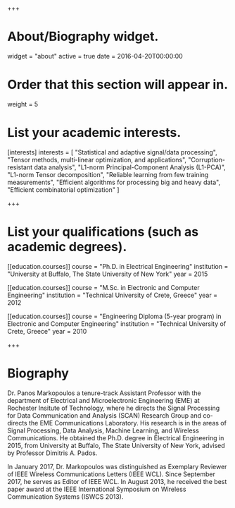 +++
# About/Biography widget.
widget = "about"
active = true
date = 2016-04-20T00:00:00

# Order that this section will appear in.
weight = 5

# List your academic interests.
[interests]
  interests = [
"Statistical and adaptive signal/data processing",
"Tensor methods, multi-linear optimization, and applications",
"Corruption-resistant data analysis",
"L1-norm Principal-Component Analysis (L1-PCA)",
"L1-norm Tensor decomposition",
"Reliable learning from few training measurements",
"Efficient algorithms for processing big and heavy data",
"Efficient combinatorial optimization"
  ]
  
  +++

# List your qualifications (such as academic degrees).
[[education.courses]]
  course = "Ph.D. in Electrical Engineering"
  institution = "University at Buffalo, The State University of New York"
  year = 2015

[[education.courses]]
  course = "M.Sc. in Electronic and Computer Engineering"
  institution = "Technical University of Crete, Greece"
  year = 2012

[[education.courses]]
  course = "Engineering Diploma (5-year program) in Electronic and Computer Engineering"
  institution = "Technical University of Crete, Greece"
  year = 2010
 
+++

# Biography

Dr. Panos Markopoulos a tenure-track Assistant Professor with the department of Electrical and Microelectronic Engineering (EME) at Rochester Insitute of Technology, where he directs the Signal Processing for Data Communication and Analysis (SCAN) Research Group and co-directs the EME Communications Laboratory. His research is in the areas of Signal Processing, Data Analysis, Machine Learning, and Wireless Communications. He obtained the Ph.D. degree in Electrical Engineering in 2015, from University at Buffalo, The State University of New York, advised by Professor Dimitris A. Pados.

In January 2017, Dr. Markopoulos was distinguished as Exemplary Reviewer of IEEE Wireless Communications Letters (IEEE WCL). Since September 2017, he serves as Editor of IEEE WCL. In August 2013, he received the best paper award at the IEEE International Symposium on Wireless Communication Systems (ISWCS 2013).
